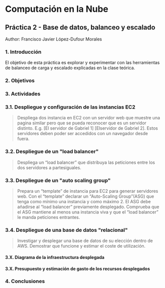 # Computación en la Nube

## Práctica 2 - Base de datos, balanceo y escalado

Author: Francisco Javier López-Dufour Morales

### 1. Introducción

El objetivo de esta práctica es explorar y experimentar con las herramientas de balanceo de carga y escalado explicadas en la clase teórica.

### 2. Objetivos

### 3. Actividades

### 3.1. Despliegue y configuración de las instancias EC2

> Despliega dos instancia en EC2 con un servidor web que muestre una pagina similar pero que se pueda reconocer que es un servidor distinto. E.g. [El servidor de Gabriel 1] [Elservidor de Gabriel 2]. Estos servidores deben poder ser accedidos con un navegador desde fuera.

### 3.2. Despliegue de un "load balancer" 

> Despliega un “load balancer” que distribuya las peticiones entre los dos servidores a partesiguales.

### 3.3. Despliegue de un "auto scaling group"

> Prepara un “template” de instancia para EC2 para generar servidores web. Con el “template” declarar un “Auto-Scaling Group”(ASG) que tenga como mínimo una instancia y como máximo 2. El ASG debe añadirse al “load balancer” previamente desplegado. Comprueba que el ASG mantiene al menos una instancia viva y que el “load balancer” le manda peticiones entrantes.

### 3.4. Despliegue de una base de datos "relacional"

> Investigar y desplegar una base de datos de su elección dentro de AWS. Demostrar que funcione y estimar el coste de utilización.

#### 3.X. Diagrama de la infraestructura desplegada

#### 3.X. Presupuesto y estimación de gasto de los recursos desplegados

### 4. Conclusiones
